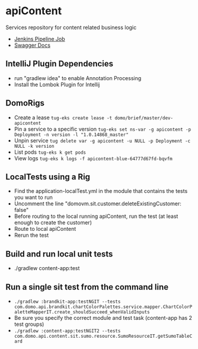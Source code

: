 # apiContent 

Services repository for content related business logic

* [Jenkins Pipeline Job](https://pipeline.domo.com/job/_pipelines/job/apiContent/job/master/)
* [Swagger Docs](https://git.empdev.domo.com/pages/Services/api-registry/?urls.primaryName=apiContent)

## IntelliJ Plugin Dependencies 
* run "gradlew idea" to enable Annotation Processing
* Install the Lombok Plugin for Intellij

## DomoRigs
* Create a lease ```tug-eks create lease -t domo/brief/master/dev-apicontent```
* Pin a service to a specific version ```tug-eks set ns-var -g apicontent -p Deployment -n version -l "1.0.14868_master"```
* Unpin service ```tug delete var -g apicontent -u NULL -p Deployment -c NULL -k version```
* List pods ```tug-eks k get pods```
* View logs ```tug-eks k logs -f apicontent-blue-64777d67fd-bqvfm``` 

## LocalTests using a Rig
* Find the application-localTest.yml in the module that contains the tests you want to run
* Uncomment the line "domovm.sit.customer.deleteExistingCustomer: false"
* Before routing to the local running apiContent, run the test (at least enough to create the customer)
* Route to local apiContent
* Rerun the test

## Build and run local unit tests
* ./gradlew content-app:test

## Run a single sit test from the command line
* ```./gradlew :brandkit-app:testNGIT --tests com.domo.api.brandkit.chartColorPalettes.service.mapper.ChartColorPaletteMapperIT.create_shouldSucceed_whenValidInputs```
* Be sure you specify the correct module and test task (content-app has 2 test groups)
* ```./gradlew :content-app:testNGIT2 --tests com.domo.api.content.sit.sumo.resource.SumoResourceIT.getSumoTableCard```
